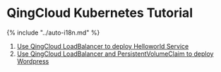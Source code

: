 # QingCloud Kubernetes Tutorial
{% include "../auto-i18n.md" %}
 

1. [Use QingCloud LoadBalancer to deploy Helloworld Service](helloworld-en-US.md)
2. [Use QingCloud LoadBalancer and PersistentVolumeClaim to deploy Wordpress](wordpress-en-US.md)

